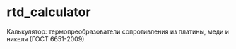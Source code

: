 # rtd_calculator
Калькулятор: термопреобразователи сопротивления из платины,  меди и никеля (ГОСТ 6651-2009)
